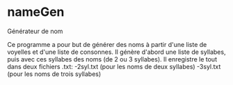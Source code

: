 ﻿# nameGen
Générateur de nom

Ce programme a pour but de générer des noms à partir d'une liste de voyelles et d'une liste de consonnes.
Il génère d'abord une liste de syllabes, puis avec ces syllabes des noms (de 2 ou 3 syllabes).
Il enregistre le tout dans deux fichiers .txt: 
	-2syl.txt (pour les noms de deux syllabes)
	-3syl.txt (pour les noms de trois syllabes)